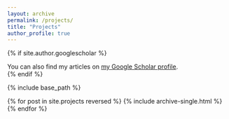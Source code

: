 ```yaml
---
layout: archive
permalink: /projects/
title: "Projects"
author_profile: true
---
```


{% if site.author.googlescholar %}
  <div class="wordwrap">You can also find my articles on <a href="{{site.author.googlescholar}}">my Google Scholar profile</a>.</div>
{% endif %}

{% include base_path %}

{% for post in site.projects reversed %}
  {% include archive-single.html %}
{% endfor %}
